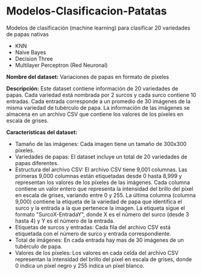 # Modelos-Clasificacion-Patatas
Modelos de clasificación (machine learning) para clasificar 20 variedades de papas nativas
- KNN
- Naive Bayes
- Decision Three
- Multilayer Perceptron (Red Neuronal)

**Nombre del dataset:** Variaciones de papas en formato de píxeles

**Descripción:**
Este dataset contiene información de 20 variedades de papas. Cada variedad está nombrada por 2 surcos y cada surco contiene 10 entradas. Cada entrada corresponde a un promedio de 30 imágenes de la misma variedad de tubérculo de papa. La información de las imágenes se almacena en un archivo CSV que contiene los valores de los píxeles en escala de grises.

**Características del dataset:**
- Tamaño de las imágenes: Cada imagen tiene un tamaño de 300x300 píxeles.
- Variedades de papas: El dataset incluye un total de 20 variedades de papas diferentes.
- Estructura del archivo CSV: El archivo CSV tiene 9,001 columnas. Las primeras 9,000 columnas están etiquetadas desde 0 hasta 8,999 y representan los valores de los píxeles de las imágenes. Cada columna contiene un valor entero que representa la intensidad del brillo del píxel en escala de grises, variando entre 0 y 255. La última columna (columna 9,000) contiene la etiqueta de la variedad de papa que identifica el surco y la entrada a la que pertenece la imagen. La etiqueta sigue el formato "SurcoX-EntradaY", donde X es el número del surco (desde 3 hasta 4) y Y es el número de la entrada.
- Etiquetas de surcos y entradas: Cada fila del archivo CSV está etiquetada con el número de surco y entrada correspondiente.
- Total de imágenes: En cada entrada hay mas de 30 imágenes de un tubérculo de papa.
- Valores de los píxeles: Los valores en cada celda del archivo CSV representan la intensidad del brillo del píxel en escala de grises, donde 0 indica un píxel negro y 255 indica un píxel blanco.
